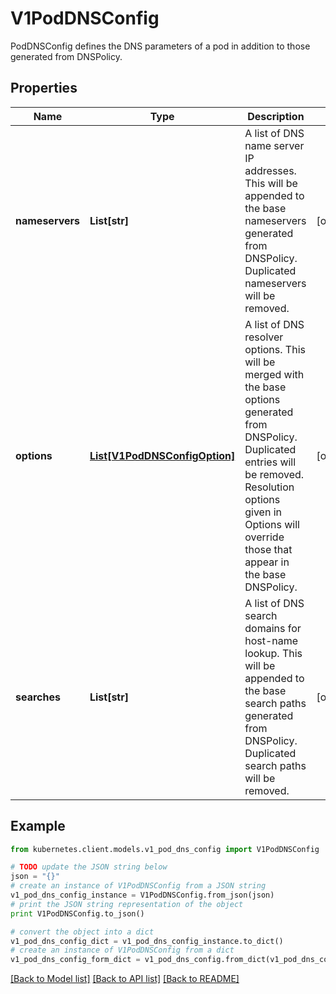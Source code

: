 # V1PodDNSConfig

PodDNSConfig defines the DNS parameters of a pod in addition to those generated from DNSPolicy.

## Properties

Name | Type | Description | Notes
------------ | ------------- | ------------- | -------------
**nameservers** | **List[str]** | A list of DNS name server IP addresses. This will be appended to the base nameservers generated from DNSPolicy. Duplicated nameservers will be removed. | [optional] 
**options** | [**List[V1PodDNSConfigOption]**](V1PodDNSConfigOption.md) | A list of DNS resolver options. This will be merged with the base options generated from DNSPolicy. Duplicated entries will be removed. Resolution options given in Options will override those that appear in the base DNSPolicy. | [optional] 
**searches** | **List[str]** | A list of DNS search domains for host-name lookup. This will be appended to the base search paths generated from DNSPolicy. Duplicated search paths will be removed. | [optional] 

## Example

```python
from kubernetes.client.models.v1_pod_dns_config import V1PodDNSConfig

# TODO update the JSON string below
json = "{}"
# create an instance of V1PodDNSConfig from a JSON string
v1_pod_dns_config_instance = V1PodDNSConfig.from_json(json)
# print the JSON string representation of the object
print V1PodDNSConfig.to_json()

# convert the object into a dict
v1_pod_dns_config_dict = v1_pod_dns_config_instance.to_dict()
# create an instance of V1PodDNSConfig from a dict
v1_pod_dns_config_form_dict = v1_pod_dns_config.from_dict(v1_pod_dns_config_dict)
```
[[Back to Model list]](../README.md#documentation-for-models) [[Back to API list]](../README.md#documentation-for-api-endpoints) [[Back to README]](../README.md)


